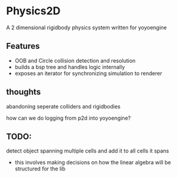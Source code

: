 # Physics2D

A 2 dimensional rigidbody physics system written for yoyoengine

## Features

- OOB and Circle collision detection and resolution
- builds a bsp tree and handles logic internally
- exposes an iterator for synchronizing simulation to renderer

## thoughts

abandoning seperate colliders and rigidbodies

how can we do logging from p2d into yoyoengine?

## TODO:

detect object spanning multiple cells and add it to all cells it spans

- this involves making decisions on how the linear algebra will be structured for the lib
